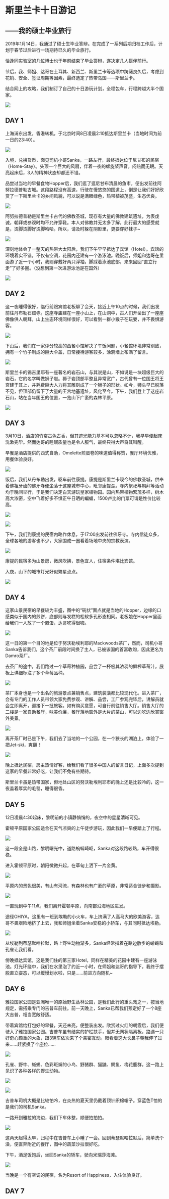 # 斯里兰卡十日游记

## ——我的硕士毕业旅行

2019年1月14日，我通过了硕士生毕业答辩。在完成了一系列后期归档工作后，计划于春节过后进行一场期待已久的毕业旅行。

恰逢同实验室的几位博士也于年前结束了毕业答辩，遂决定几人搭伴前行。

节后，我、师姐、达哥在土耳其、新西兰、斯里兰卡等选项中踌躇良久后，考虑到花销、安全、签证周期等因素，最终选定了热带岛国——斯里兰卡。

结合网上的攻略，我们制订了自己的十日游玩计划，全程包车，行程跨越大半个国家。

![](6.png)

## DAY 1

上海浦东出发，香港转机，于北京时间8日凌晨2:10抵达斯里兰卡（当地时间为前一日的23:40）。

![](8.1.png)

入境，兑换货币，面见司机小哥Sanka，一路左行，最终抵达位于尼甘布的民宿（Home-Stay）。头顶一个巨大的风扇，伴着一夜的螺旋桨声音，闷热而无眠。天亮起床后，3人的精神状态却都还不错。

品尝过当地的早餐食物Hopper后，我们逛了逛尼甘布清晨的鱼市，便出发前往阿努拉德普勒古城。这段路程没有高速，行驶在慢悠悠的国道上，倒是让我们好好欣赏了一下斯里兰卡的乡间风貌，可以说是满眼绿色，热带植被茂盛，生态优良。

![](8.2.png)

阿努拉德普勒是斯里兰卡古代的佛教圣城，现存有大量的佛教建筑遗址，为表虔诚，朝拜或参观时均不允许穿鞋。本人对佛教并无太多了解，此行最大的感受就是，烫脚烫脚好烫脚哈哈。所以，请及时躲在阴影里，更要穿好袜子~

![](8.3.png)

深刻地体会了一整天的热带大太阳后，我们下午早早抵达了宾馆（Hotel）。宾馆的环境着实不错，不仅有空调，花园内还建有一个游泳池。晚饭后，师姐和达哥在里面游了近一个小时，我则穿戴好两只浮袖，脚踩着泳池底部，来来回回“直立行走”了好多圈。（没想到第一次进游泳池是在国外）

![](8.4.png)

## DAY 2

这一夜睡得很好，临行前跟宾馆老板聊了会天，接近上午10点的时候，我们出发前往丹布勒石窟寺。这座寺庙建在一座小山上，在山洞中，古人们开凿出了一座座佛像供人朝拜，山上生态环境同样很好，可以看到一群小猴子在玩耍，并不畏惧游客。

![](9.1.png)

下山后，我们在一家评分较高的西餐小馆解决了午饭问题，小餐馆环境非常别致，拥有一个竹子制成的巨大伞盖，日常接待游客较多，涂鸦墙上布满了留言。

![](9.2.png)

斯里兰卡的锡吉里耶有一座著名的岩石山，与其说是山，不如说是一块超级巨大的岩石，它的名字叫做狮子岩。狮子岩顶部平整且异常宽广，古代曾有一位国王将王宫建于其上，并耗费巨大人力将其雕刻成了一个狮子的形状。如今，狮头早已脱落不见，但顶部仍留下了大量的王宫地基遗址，风化至今。下午，我们登上了这座岩石山，站在当年国王的位置，一览山下广袤的森林平原。

![](9.3.png)

## DAY 3

3月10日，酒店的竹帘古色古香，但其遮光能力基本可以忽略不计，我早早便起床洗漱完毕。然而达哥的睡眠质量也是令人服气，最终只得大声将其叫醒。

早餐是酒店提供的西式自助，Omelette煎蛋卷的味道值得称赞，餐厅环境优雅，用餐体验良好。

![](10.1.png)

饭后，我们从丹布勒出发，驱车前往康提。康提是斯里兰卡现今的佛教圣城，供奉着佛祖牙齿的佛牙寺便坐落于这座城市中心，毗邻康提湖。寺内祭祀与朝拜等活动均于晚间举行，于是我们决定白天游玩皇家植物园。园内热带植物繁茂多样，树木高大浓密，空中飞着好多不惧正午日晒的蝙蝠，1500卢比的门票可谓是性价比较高。

![](10.2.png)

![](10.3.png)

下午，我们到康提的民宿内略作休息，于17:00出发前往佛牙寺。寺内信徒众多，全球各地的游客也不少，大家围成一圈看着场地中央的宗教表演。

![](10.4.png)

康提的民宿多为山景房，微风吹拂，景色宜人，住宿条件堪比宾馆。

入夜，山下的城市灯光好似繁星点点。

![](10.5.png)

## DAY 4

这家山景民宿的早餐较为丰盛，图中的“碗状”面点就是当地的Hopper，边缘的口感类似于国内的煎饼，底部则与发糕的松软多孔形态相同。老板娘在Hopper里面给我们一人放了一个煎蛋，达哥吃得很嗨。

![](11.1.png)

这一日的第一个目的地是位于努沃勒埃利耶的Mackwoods茶厂，然而，司机小哥Sanka告诉我们，这个茶厂前段时间换了主人，已被该国的首富收购，因此更名为Damro茶厂。

去茶厂的途中，我们路过一个草莓种植园，品尝了一杯极其浓稠的鲜榨草莓汁，展板上详细标注了多个草莓品种。

![](11.2.png)

茶厂本身也是一个出名的旅游景点兼销售点，建筑装潢都比较现代化。进入茶厂，会有专门的工作人员带领大家免费参观、讲解、品尝，工厂参观完毕后，讲解员就会立即离开，迎接下一批旅客。如有购买意愿，可自行前往销售大厅。销售大厅的二楼是一家自助餐厅，味美价廉，餐厅落地窗外是大片的茶山，可以边吃边欣赏窗外美景。

![](11.3.png)

离开茶厂时已是下午，我们去了当地的一个公园，在一个狭长的湖泊上，体验了一把Jet-ski，爽翻！

![](11.4.jpg)

晚上抵达民宿，房主热情好客，给我们看了很多中国人的留言日记，上面多次提到这家的早餐非常好吃，让我们不免有些期待。

斯里兰卡虽是热带国家，但地处山区的努沃勒埃利耶市的晚上还是比较冷的，这一夜盖着厚实的毛毯，睡得很香。

## DAY 5

12日凌晨4:30起床，黎明前的小镇静悄悄的，夜空中的星星清晰可见。

霍顿平原国家公园适合在天气凉爽的上午徒步游玩，因此我们一早便踏上了行程。

![](12.1.png)

这一段全是山路，黎明曙光中，道路蜿蜒崎岖，Sanka对这段路较熟，车开得很稳。

进入霍顿平原时，朝阳微微升起，在草甸上洒下一片金黄。

![](12.2.png)

平原内的景色很美，有山有河流，有森林也有广袤的草原，非常适合徒步和摄影。

![](12.3.png)

一直玩到中午11点，我们离开霍顿平原，向南部沿海地区进发。

途径OHIYA，这里有一班到埃勒的小火车，车上挤满了人高马大的欧美游客，达哥不畏艰险地挤了上去，我和师姐坐着Sanka安稳的小轿车，与其同时抵达埃勒。

![](12.4.png)

从埃勒到蒂瑟默哈拉默，路上野生动物渐多，Sanka经常指着在路边散步的蜥蜴和孔雀让我们看。

傍晚抵达宾馆，这是我们住的第三家Hotel，同样在精美的花园中建有一座游泳池。灯光环绕中，我们在水里泡了约近一小时，在师姐和达哥的指导下，我终于摆脱直立姿态，可以缓慢划水啦，只是......前进方向随机~

## DAY 6

雅拉国家公园是亚洲唯一的原始野生丛林公园，是我们此行的重头戏之一，按当地规定，需搭乘专门的吉普车前往。前一天晚上，Sanka已帮我们预定好了一个8座大吉普，相当宽敞舒适。

带着宾馆给打包好的早餐，天还未亮，便整装出发。欣赏过火红的朝霞后，我们便驶入了雅拉国家公园。吉普车虽有结实的护栏扶手，但并无网状隔离板，路遇一只好奇心颇重的大象，跟3辆车依次来了个亲密互动。眼看着这大长鼻子朝我伸了过来......赶紧换了个座位......

![](13.1.jpg)

孔雀、野牛、蜥蜴、色彩斑斓的小鸟、野猪群、猫鼬、鳄鱼、梅花鹿群，这一路上见识了各种各样的野生动物。

![](13.2.jpg)

![](13.3.jpg)

吉普车司机大概是比较怕冷，在炎热的夏天里仍戴着顶针织棉帽子。穿蓝色T恤的是我们的司机Sanka。

一路开到雅拉的海边，我们下车休整，顺便拍拍拍。

![](13.4.jpg)

这两天起得太早，归程中在吉普车上小睡了一会。回到蒂瑟默哈拉默后，简单洗个澡，便直奔附近的餐厅，图中的蔬菜沙拉很好吃。

下午，酒足饭饱后，坐回Sanka的轿车，驶向米瑞莎海滩。

![](13.5.jpg)

当晚是一个有空调的民宿，名为Resort of Happiness，入住体验良好。

## DAY 7








